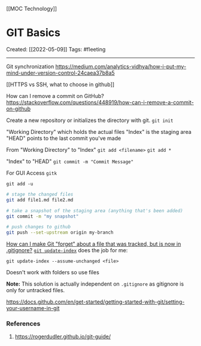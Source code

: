 [[MOC Technology]]

# GIT Basics
Created:  [[2022-05-09]]
Tags: #fleeting  

---
Git synchronization 
https://medium.com/analytics-vidhya/how-i-put-my-mind-under-version-control-24caea37b8a5

[[HTTPS vs SSH, what to choose in github]]

How can I remove a commit on GitHub?
https://stackoverflow.com/questions/448919/how-can-i-remove-a-commit-on-github

Create a new repository or initializes the directory with git.
`git init`

"Working Directory"     which holds the actual files
"Index"                          is the staging area
"HEAD"                         points to the last commit you've made

From "Working Directory" to "Index"
`git add <filename>`
`git add *`

"Index" to "HEAD"
`git commit -m "Commit Message"`


For GUI Access
`gitk`



`git add -u`
```bash
# stage the changed files
git add file1.md file2.md

# take a snapshot of the staging area (anything that's been added)
git commit -m "my snapshot"

# push changes to github
git push --set-upstream origin my-branch
```








[How can I make Git "forget" about a file that was tracked, but is now in .gitignore?](https://stackoverflow.com/questions/1274057/how-can-i-make-git-forget-about-a-file-that-was-tracked-but-is-now-in-gitign)
[`git update-index`](https://www.git-scm.com/docs/git-update-index) does the job for me:
```
git update-index --assume-unchanged <file>
```

Doesn't work with folders so use files

**Note:** This solution is actually independent on `.gitignore` as gitignore is only for untracked files.



https://docs.github.com/en/get-started/getting-started-with-git/setting-your-username-in-git








### References
1. https://rogerdudler.github.io/git-guide/